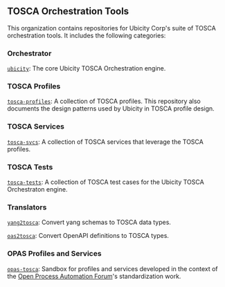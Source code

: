 ## TOSCA Orchestration Tools
This organization contains repositories for Ubicity Corp's suite of
TOSCA orchestration tools. It includes the following categories:
### Orchestrator
[`ubicity`](https://github.com/ubicity-corp/ubicity): The core Ubicity
TOSCA Orchestration engine.
### TOSCA Profiles
[`tosca-profiles`](https://github.com/ubicity-corp/tosca-profiles): A
collection of TOSCA profiles. This repository also documents the
design patterns used by Ubicity in TOSCA profile design.
### TOSCA Services
[`tosca-svcs`](https://github.com/ubicity-corp/tosca-svcs): A
collection of TOSCA services that leverage the TOSCA profiles.
### TOSCA Tests
[`tosca-tests`](https://github.com/ubicity-corp/tosca-tests): A
collection of TOSCA test cases for the Ubicity TOSCA Orchestraton
engine.
### Translators
[`yang2tosca`](https://github.com/ubicity-corp/yang2tosca): Convert
yang schemas to TOSCA data types.

[`oas2tosca`](https://github.com/ubicity-corp/oas2tosca): Convert
OpenAPI definitions to TOSCA types.
### OPAS Profiles and Services
[`opas-tosca`](https://github.com/ubicity-corp/opas-tosca): Sandbox
for profiles and services developed in the context of the [Open
Process Automation
Forum](https://www.opengroup.org/forum/open-process-automation-forum)'s
standardization work.
